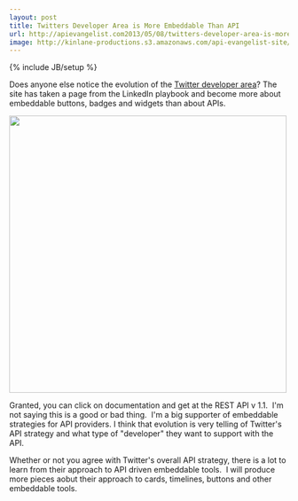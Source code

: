 ```yaml
---
layout: post
title: Twitters Developer Area is More Embeddable Than API
url: http://apievangelist.com2013/05/08/twitters-developer-area-is-more-embeddable-than-api/
image: http://kinlane-productions.s3.amazonaws.com/api-evangelist-site/blog/twitter-homepage-2.png
---
```

{% include JB/setup %}<p>
     Does anyone else notice the evolution of the <a href="https://dev.twitter.com/">Twitter developer area</a>? The site has taken a page from the LinkedIn playbook and become more about embeddable buttons, badges and widgets than about APIs.  
</p>
<p>
     <a href="https://dev.twitter.com/"><img src="https://s3.amazonaws.com/kinlane-productions/twitter/twitter-homepage-2.png"  width="500" /></a>
</p>
<p>
     Granted, you can click on documentation and get at the REST API v 1.1.  I'm not saying this is a good or bad thing.  I'm a big supporter of embeddable strategies for API providers. I think that evolution is very telling of Twitter's API strategy and what type of "developer" they want to support with the API.
</p>
<p>
     Whether or not you agree with Twitter's overall API strategy, there is a lot to learn from their approach to API driven embeddable tools.  I will produce more pieces aobut their approach to cards, timelines, buttons and other embeddable tools.
</p>
